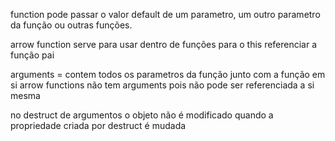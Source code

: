 function pode passar o valor default de um parametro, um outro parametro da função ou outras funções.

arrow function serve para usar dentro de funções para o this referenciar a função pai

arguments = contem todos os parametros da função junto com a função em si
arrow functions não tem arguments pois não pode ser referenciada a si mesma

no destruct de argumentos o objeto não é modificado quando a propriedade criada por destruct é mudada